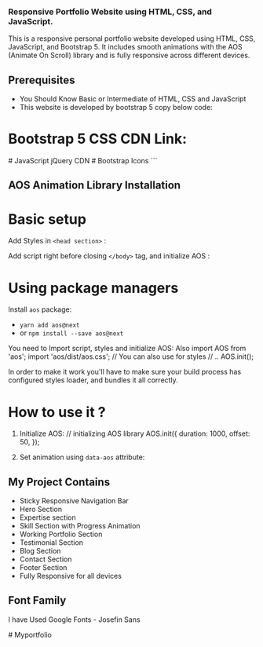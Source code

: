 ### Responsive Portfolio Website using HTML, CSS, and JavaScript.
This is a responsive personal portfolio website developed using HTML, CSS, JavaScript, and Bootstrap 5. It includes smooth animations with the AOS (Animate On Scroll) library and is fully responsive across different devices.

## Prerequisites
* You Should Know Basic or Intermediate of HTML, CSS and JavaScript
* This website is developed by bootstrap 5 copy below code:

# Bootstrap 5 CSS CDN Link:
<link href="https://cdn.jsdelivr.net/npm/bootstrap@5.2.3/dist/css/bootstrap.min.css" rel="stylesheet" crossorigin="anonymous" />
# JavaScript jQuery CDN
<script src="https://ajax.googleapis.com/ajax/libs/jquery/3.6.4/jquery.min.js"></script>
# Bootstrap Icons
<link rel="stylesheet" href="https://cdn.jsdelivr.net/npm/bootstrap-icons@1.10.4/font/bootstrap-icons.css"/>```

## AOS Animation Library Installation

# Basic setup
Add Styles in `<head section>` :
<link rel="stylesheet" href="https://unpkg.com/aos@next/dist/aos.css" />

Add script right before closing `</body>` tag, and initialize AOS :
<script src="https://unpkg.com/aos@next/dist/aos.js"></script>
<script>
  AOS.init();
</script>

# Using package managers
Install `aos` package:
* `yarn add aos@next`
* or `npm install --save aos@next`

You need to Import script, styles and initialize AOS:
Also import AOS from 'aos';
import 'aos/dist/aos.css'; // You can also use <link> for styles
// ..
AOS.init();

In order to make it work you'll have to make sure your build process has configured styles loader, and bundles it all correctly.
# How to use it ?
1. Initialize AOS:
// initializing AOS library
AOS.init({
  duration: 1000,
  offset: 50,
});

2. Set animation using `data-aos` attribute:
<div data-aos="fade-in"></div>

## My Project Contains
* Sticky Responsive Navigation Bar
* Hero Section
* Expertise section
* Skill Section with Progress Animation
* Working Portfolio Section
* Testimonial Section
* Blog Section
* Contact Section
* Footer Section
* Fully Responsive for all devices

## Font Family
 I have Used Google Fonts - Josefin Sans 
<!-- google font link -->
<link rel="preconnect" href="https://fonts.googleapis.com" />
<link rel="preconnect" href="https://fonts.gstatic.com" crossorigin />
<link href="https://fonts.googleapis.com/css2?family=Josefin+Sans:wght@300;400;500;600;700&display=swap" rel="stylesheet"/>


#   M y p o r t f o l i o  
 